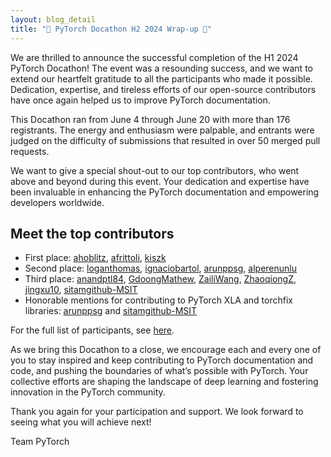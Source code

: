 ```yaml
---
layout: blog_detail
title: "🎉 PyTorch Docathon H2 2024 Wrap-up 🎉"
---
```


We are thrilled to announce the successful completion of the H1 2024 PyTorch Docathon! The event was a resounding success, and we want to extend our heartfelt gratitude to all the participants who made it possible. Dedication, expertise, and tireless efforts of our open-source contributors have once again helped us to improve PyTorch documentation.

This Docathon ran from June 4 through June 20 with more than 176 registrants. The energy and enthusiasm were palpable, and entrants were judged on the difficulty of submissions that resulted in over 50 merged pull requests. 

We want to give a special shout-out to our top contributors, who went above and beyond during this event. Your dedication and expertise have been invaluable in enhancing the PyTorch documentation and empowering developers worldwide.

## Meet the top contributors

* First place: [ahoblitz](https://github.com/ahoblitz), [afrittoli](https://github.com/afrittoli), [kiszk](https://github.com/kiszk)
* Second place: [loganthomas](https://github.com/loganthomas), [ignaciobartol](https://github.com/ignaciobartol), [arunppsg](https://github.com/arunppsg), [alperenunlu](https://github.com/alperenunlu)
* Third place: [anandptl84](https://github.com/anandptl84), [GdoongMathew](https://github.com/GdoongMathew), [ZailiWang](https://github.com/ZailiWang), [ZhaoqiongZ](https://github.com/ZhaoqiongZ), [jingxu10](https://github.com/jingxu10), [sitamgithub-MSIT](https://github.com/sitamgithub-MSIT)
* Honorable mentions for contributing to PyTorch XLA and torchfix libraries: [arunppsg](https://github.com/arunppsg) and [sitamgithub-MSIT](https://github.com/sitamgithub-MSIT)

For the full list of participants, see [here](https://github.com/pytorch/tutorials/blob/main/docathon-leaderboard.md).

As we bring this Docathon to a close, we encourage each and every one of you to stay inspired and keep contributing to PyTorch documentation and code, and pushing the boundaries of what’s possible with PyTorch. Your collective efforts are shaping the landscape of deep learning and fostering innovation in the PyTorch community.

Thank you again for your participation and support. We look forward to seeing what you will achieve next!

Team PyTorch
